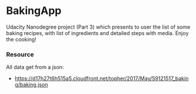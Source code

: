 # BakingApp
Udacity Nanodegree project (Part 3) which presents to user the list of some baking recipes, with list of ingredients and detailed steps with media.
Enjoy the cooking!

### Resource
All data get from a json: <ul><li>https://d17h27t6h515a5.cloudfront.net/topher/2017/May/59121517_baking/baking.json</ul></li>
